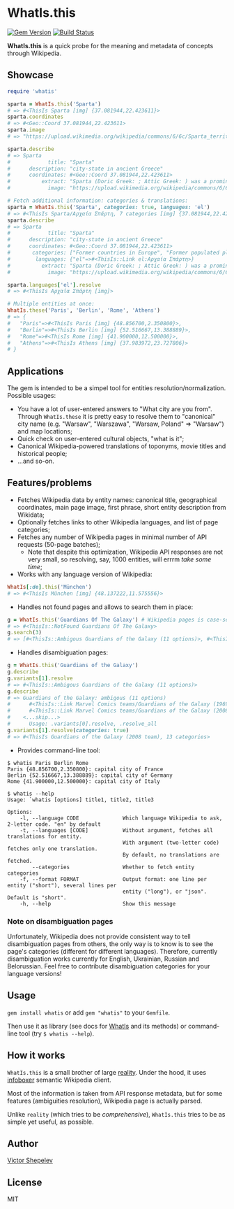 # WhatIs.this

[![Gem Version](https://badge.fury.io/rb/whatis.svg)](http://badge.fury.io/rb/whatis)
[![Build Status](https://travis-ci.org/molybdenum-99/whatis.svg?branch=master)](https://travis-ci.org/molybdenum-99/whatis)

**WhatIs.this** is a quick probe for the meaning and metadata of concepts through Wikipedia.

## Showcase

```ruby
require 'whatis'

sparta = WhatIs.this('Sparta')
# => #<ThisIs Sparta [img] {37.081944,22.423611}>
sparta.coordinates
# => #<Geo::Coord 37.081944,22.423611>
sparta.image
# => "https://upload.wikimedia.org/wikipedia/commons/6/6c/Sparta_territory.jpg"

sparta.describe
# => Sparta
#            title: "Sparta"
#      description: "city-state in ancient Greece"
#      coordinates: #<Geo::Coord 37.081944,22.423611>
#          extract: "Sparta (Doric Greek: ; Attic Greek: ) was a prominent city-state in ancient Greece."
#            image: "https://upload.wikimedia.org/wikipedia/commons/6/6c/Sparta_territory.jpg"

# Fetch additional information: categories & translations:
sparta = WhatIs.this('Sparta', categories: true, languages: 'el')
# => #<ThisIs Sparta/Αρχαία Σπάρτη, 7 categories [img] {37.081944,22.423611}>
sparta.describe
# => Sparta
#            title: "Sparta"
#      description: "city-state in ancient Greece"
#      coordinates: #<Geo::Coord 37.081944,22.423611>
#       categories: ["Former countries in Europe", "Former populated places in Greece", "Locations in Greek mythology", "Populated places in Laconia", "Sparta", "States and territories disestablished in the 2nd century BC", "States and territories established in the 11th century BC"]
#        languages: {"el"=>#<ThisIs::Link el:Αρχαία Σπάρτη>}
#          extract: "Sparta (Doric Greek: ; Attic Greek: ) was a prominent city-state in ancient Greece."
#            image: "https://upload.wikimedia.org/wikipedia/commons/6/6c/Sparta_territory.jpg"

sparta.languages['el'].resolve
# => #<ThisIs Αρχαία Σπάρτη [img]>

# Multiple entities at once:
WhatIs.these('Paris', 'Berlin', 'Rome', 'Athens')
# => {
#   "Paris"=>#<ThisIs Paris [img] {48.856700,2.350800}>,
#   "Berlin"=>#<ThisIs Berlin [img] {52.516667,13.388889}>,
#   "Rome"=>#<ThisIs Rome [img] {41.900000,12.500000}>,
#   "Athens"=>#<ThisIs Athens [img] {37.983972,23.727806}>
# }
```
## Applications

The gem is intended to be a simpel tool for entities resolution/normalization. Possible usages:

* You have a lot of user-entered answers to "What city are you from". Through `WhatIs.these` it is
  pretty easy to resolve them to "canonical" city name (e.g. "Warsaw", "Warszawa", "Warsaw, Poland" =>
  "Warsaw") and map locations;
* Quick check on user-entered cultural objects, "what is it";
* Canonical Wikipedia-powered translations of toponyms, movie titles and historical people;
* ...and so-on.

## Features/problems

* Fetches Wikipedia data by entity names: canonical title, geographical coordinates, main page image,
  first phrase, short entity description from Wikidata;
* Optionally fetches links to other Wikipedia languages, and list of page categories;
* Fetches any number of Wikipedia pages in minimal number of API requests (50-page batches);
  * Note that despite this optimization, Wikipedia API responses are not very small, so resolving,
    say, 1000 entities, will errrm _take some time_;
* Works with any language version of Wikipedia:
```ruby
WhatIs[:de].this('München')
# => #<ThisIs München [img] {48.137222,11.575556}>
```
* Handles not found pages and allows to search them in place:
```ruby
g = WhatIs.this('Guardians Of The Galaxy') # Wikipedia pages is case-sensitive
# => #<ThisIs::NotFound Guardians Of The Galaxy>
g.search(3)
# => [#<ThisIs::Ambigous Guardians of the Galaxy (11 options)>, #<ThisIs Guardians of the Galaxy (film)>, #<ThisIs Guardians of the Galaxy Vol. 2>]
```
* Handles disambiguation pages:
```ruby
g = WhatIs.this('Guardians of the Galaxy')
g.describe
g.variants[1].resolve
# => #<ThisIs::Ambigous Guardians of the Galaxy (11 options)>
g.describe
# => Guardians of the Galaxy: ambigous (11 options)
#      #<ThisIs::Link Marvel Comics teams/Guardians of the Galaxy (1969 team)>: Guardians of the Galaxy (1969 team), the original 31st-century team from an alternative timeline of the Marvel Universe (Earth-691)
#      #<ThisIs::Link Marvel Comics teams/Guardians of the Galaxy (2008 team)>: Guardians of the Galaxy (2008 team), the modern version of the team formed in the aftermath of Annihilation: Conquest
#    <...skip...>
#      Usage: .variants[0].resolve, .resolve_all
g.variants[1].resolve(categories: true)
# => #<ThisIs Guardians of the Galaxy (2008 team), 13 categories>
```
* Provides command-line tool:
```
$ whatis Paris Berlin Rome
Paris {48.856700,2.350800}: capital city of France
Berlin {52.516667,13.388889}: capital city of Germany
Rome {41.900000,12.500000}: capital city of Italy

$ whatis --help
Usage: `whatis [options] title1, title2, title3

Options:
    -l, --language CODE              Which language Wikipedia to ask, 2-letter code. "en" by default
    -t, --languages [CODE]           Without argument, fetches all translations for entity.
                                     With argument (two-letter code) fetches only one translation.
                                     By default, no translations are fetched.
        --categories                 Whether to fetch entity categories
    -f, --format FORMAT              Output format: one line per entity ("short"), several lines per
                                     entity ("long"), or "json". Default is "short".
    -h, --help                       Show this message
```

### Note on disambiguation pages

Unfortunately, Wikipedia does not provide consistent way to tell disambiguation pages from others,
the only way is to know is to see the page's categories (different for different languages). Therefore,
currently disambiguation works currently for English, Ukrainian, Russian and Belorussian. Feel free
to contribute disambiguation categories for your language versions!

## Usage

`gem install whatis` or add `gem "whatis"` to your `Gemfile`.

Then use it as library (see docs for [WhatIs](www.rubydoc.info/gems/whatis/WhatIs) and its methods)
or command-line tool (try `$ whatis --help`).

## How it works

`WhatIs.this` is a small brother of large [reality](https://github.com/molybdenum-99/reality). Under
the hood, it uses [infoboxer](https://github.com/molybdenum-99/infoboxer) semantic Wikipedia client.

Most of the information is taken from API response metadata, but for some features (ambiguities
resolution), Wikipedia page is actually parsed.

Unlike `reality` (which tries to be _comprehensive_), `WhatIs.this` tries to be as simple yet useful,
as possible.

## Author

[Victor Shepelev](http://zverok.github.io)

## License

MIT
